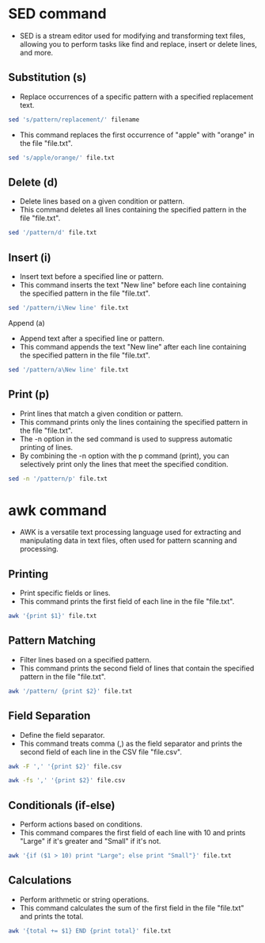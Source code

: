 # SED command
- SED is a stream editor used for modifying and transforming text files, allowing you to perform tasks like find and replace, insert or delete lines, and more.

## Substitution (s)
- Replace occurrences of a specific pattern with a specified replacement text.
```bash
sed 's/pattern/replacement/' filename
```
- This command replaces the first occurrence of "apple" with "orange" in the file "file.txt".
```bash
sed 's/apple/orange/' file.txt
```

## Delete (d)
- Delete lines based on a given condition or pattern.
- This command deletes all lines containing the specified pattern in the file "file.txt".
```bash
sed '/pattern/d' file.txt
```

## Insert (i)
- Insert text before a specified line or pattern.
- This command inserts the text "New line" before each line containing the specified pattern in the file "file.txt".
```bash
sed '/pattern/i\New line' file.txt
```

Append (a)
- Append text after a specified line or pattern.
- This command appends the text "New line" after each line containing the specified pattern in the file "file.txt".
```bash
sed '/pattern/a\New line' file.txt
```

## Print (p)
- Print lines that match a given condition or pattern.
- This command prints only the lines containing the specified pattern in the file "file.txt".
- The -n option in the sed command is used to suppress automatic printing of lines.
- By combining the -n option with the p command (print), you can selectively print only the lines that meet the specified condition.
```bash
sed -n '/pattern/p' file.txt
```

# awk command
- AWK is a versatile text processing language used for extracting and manipulating data in text files, often used for pattern scanning and processing.

## Printing
- Print specific fields or lines.
- This command prints the first field of each line in the file "file.txt".
```bash
awk '{print $1}' file.txt
```

## Pattern Matching 
- Filter lines based on a specified pattern.
- This command prints the second field of lines that contain the specified pattern in the file "file.txt".
```bash
awk '/pattern/ {print $2}' file.txt
```

## Field Separation
- Define the field separator.
- This command treats comma (,) as the field separator and prints the second field of each line in the CSV file "file.csv".
```bash
awk -F ',' '{print $2}' file.csv
```
```bash
awk -fs ',' '{print $2}' file.csv
```

## Conditionals (if-else)
- Perform actions based on conditions.
- This command compares the first field of each line with 10 and prints "Large" if it's greater and "Small" if it's not.
```bash
awk '{if ($1 > 10) print "Large"; else print "Small"}' file.txt
```

## Calculations
- Perform arithmetic or string operations.
- This command calculates the sum of the first field in the file "file.txt" and prints the total.
```bash
awk '{total += $1} END {print total}' file.txt
```
